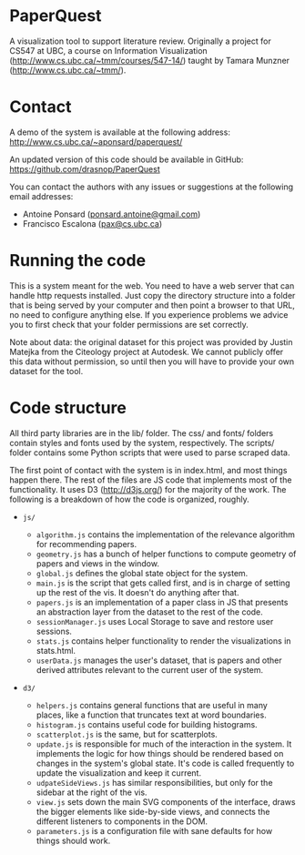 PaperQuest
==========

A visualization tool to support literature review.
Originally a project for CS547 at UBC, a course on Information Visualization (http://www.cs.ubc.ca/~tmm/courses/547-14/) taught by Tamara Munzner (http://www.cs.ubc.ca/~tmm/).


Contact
=======

A demo of the system is available at the following address:
http://www.cs.ubc.ca/~aponsard/paperquest/

An updated version of this code should be available in GitHub:
https://github.com/drasnop/PaperQuest

You can contact the authors with any issues or suggestions at the
following email addresses:

* Antoine Ponsard (ponsard.antoine@gmail.com)
* Francisco Escalona (pax@cs.ubc.ca)

Running the code
================

This is a system meant for the web.  You need to have a web server
that can handle http requests installed.  Just copy the directory
structure into a folder that is being served by your computer and then
point a browser to that URL, no need to configure anything else.  If
you experience problems we advice you to first check that your folder
permissions are set correctly.

Note about data:  the original dataset for this project was provided
by Justin Matejka from the Citeology project at Autodesk.  We cannot
publicly offer this data without permission, so until then you will
have to provide your own dataset for the tool.

Code structure
==============

All third party libraries are in the lib/ folder.  The css/ and fonts/
folders contain styles and fonts used by the system, respectively.
The scripts/ folder contains some Python scripts that were used to
parse scraped data.

The first point of contact with the system is in index.html, and most
things happen there.  The rest of the files are JS code that
implements most of the functionality.  It uses D3 (http://d3js.org/)
for the majority of the work.  The following is a breakdown of how the
code is organized, roughly.

 + `js/`
   + `algorithm.js` contains the implementation of the relevance
     algorithm for recommending papers.
   + `geometry.js` has a bunch of helper functions to compute geometry
     of papers and views in the window.
   + `global.js` defines the global state object for the system.
   + `main.js` is the script that gets called first, and is in charge of
     setting up the rest of the vis.  It doesn't do anything after
     that.
   + `papers.js` is an implementation of a paper class in JS that
     presents an abstraction layer from the dataset to the rest of the
     code.
   + `sessionManager.js` uses Local Storage to save and restore user
     sessions.
   + `stats.js` contains helper functionality to render the
     visualizations in stats.html.
   + `userData.js` manages the user's dataset, that is papers and other
     derived attributes relevant to the current user of the system.

 + `d3/`
   + `helpers.js` contains general functions that are useful in many
     places, like a function that truncates text at word boundaries.
   + `histogram.js` contains useful code for building histograms.
   + `scatterplot.js` is the same, but for scatterplots.
   + `update.js` is responsible for much of the interaction in the
     system.  It implements the logic for how things should be
     rendered based on changes in the system's global state.  It's
     code is called frequently to update the visualization and keep it
     current.
   + `udpateSideViews.js` has similar responsibilities, but only for the
     sidebar at the right of the vis.
   + `view.js` sets down the main SVG components of the interface, draws
     the bigger elements like side-by-side views, and connects the
     different listeners to components in the DOM.
   + `parameters.js` is a configuration file with sane defaults for
     how things should work.
